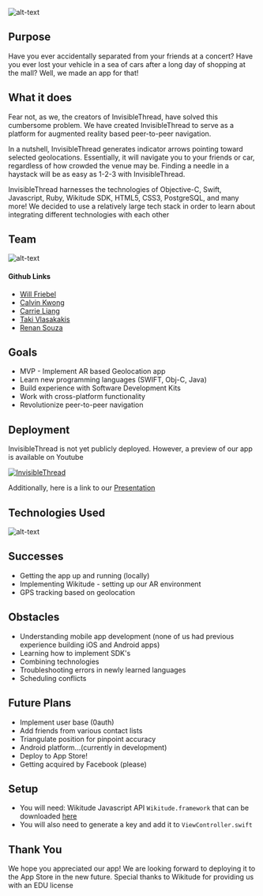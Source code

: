 ![alt-text](https://github.com/wfriebel/invisible-thread/blob/master/InvisibleThread/ArchitectWorld/assets/logo.png?raw=true)


## Purpose
Have you ever accidentally separated from your friends at a concert? Have you ever lost your vehicle in a sea of cars after a long day of shopping at the mall? Well, we made an app for that!

## What it does
Fear not, as we, the creators of InvisibleThread, have solved this cumbersome problem. We have created InvisibleThread to serve as a platform for augmented reality based peer-to-peer navigation.

In a nutshell, InvisibleThread generates indicator arrows pointing toward selected geolocations. Essentially, it will navigate you to your friends or car, regardless of how crowded the venue may be. Finding a needle in a haystack will be as easy as 1-2-3 with InvisibleThread.

InvisibleThread harnesses the technologies of Objective-C, Swift, Javascript, Ruby, Wikitude SDK, HTML5, CSS3, PostgreSQL, and many more! We decided to use a relatively large tech stack in order to learn about integrating different technologies with each other

## Team

![alt-text](https://github.com/wfriebel/invisible-thread/blob/master/InvisibleThread/ArchitectWorld/assets/team.png)

#### Github Links
* [Will Friebel](https://github.com/wfriebel)
* [Calvin Kwong](https://github.com/ckwong93)
* [Carrie Liang](https://github.com/liangcarrie20)
* [Taki Vlasakakis](https://github.com/takivlasakakis)
* [Renan Souza](https://github.com/RenanBa)

## Goals
* MVP - Implement AR based Geolocation app
* Learn new programming languages (SWIFT, Obj-C, Java)
* Build experience with Software Development Kits
* Work with cross-platform functionality
* Revolutionize peer-to-peer navigation

## Deployment
InvisibleThread is not yet publicly deployed. However, a preview of our app is available on Youtube


[![InvisibleThread](http://img.youtube.com/vi/B8CoXGI_yaA/0.jpg)](https://www.youtube.com/watch?v=B8CoXGI_yaA&feature=youtu.be)

Additionally, here is a link to our [Presentation](https://github.com/wfriebel/invisible-thread/blob/master/Invisible%20Thread.pdf)

## Technologies Used
![alt-text](https://github.com/wfriebel/invisible-thread/blob/master/InvisibleThread/ArchitectWorld/assets/techstack.png)



## Successes
* Getting the app up and running (locally)
* Implementing Wikitude - setting up our AR environment
* GPS tracking based on geolocation


## Obstacles
* Understanding mobile app development (none of us had previous experience building iOS and Android apps)
* Learning how to implement SDK's
* Combining technologies
* Troubleshooting errors in newly learned languages
* Scheduling conflicts

## Future Plans
* Implement user base (0auth)
* Add friends from various contact lists
* Triangulate position for pinpoint accuracy
* Android platform...(currently in development)
* Deploy to App Store!
* Getting acquired by Facebook (please)


## Setup

* You will need: Wikitude Javascript API `Wikitude.framework` that can be downloaded [here](http://www.wikitude.com/download/)
* You will also need to generate a key and add it to `ViewController.swift`


## Thank You
We hope you appreciated our app! We are looking forward to deploying it to the App Store in the new future. Special thanks to Wikitude for providing us with an EDU license
